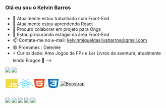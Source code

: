### Olá eu sou o Kelvin Barros

- 🔭 Atualmente estou trabalhado com Front-End
- 🌱 Atualmente estou aprendendo React 
- 👯 Procuro colaborar em projeto para Ongs 
- 🤔 Estou procurando estágio na área Front-End
- 📫 Contate-me no e-mail: kelvinmigueldasilvabarros@gmail.com
- 😄 Pronomes : Dele/ele
- ⚡ Curiosidade: Amo Jogos de FPs e Ler Livros de aventura, atualmente lendo Eragon  🐉
-->
<a href="https://github.com/Kelvin-msbarros">
  <img height="180em" src="https://github-readme-stats.vercel.app/api?username=Kelvin-msbarros&show_icons=true&theme=dark&include_all_commits=true&count_private=true"/>
  <img height="180em" src="https://github-readme-stats.vercel.app/api/top-langs/?username=Kelvin-msbarros&layout=compact&langs_count=7&theme=dark"/>
</div>

<div style="display: inline_block"><br>
  
  
  <img align="center" alt="Rafa-Js" height="30" width="40" src="https://raw.githubusercontent.com/devicons/devicon/master/icons/javascript/javascript-plain.svg">
  <img align="center" alt="Rafa-React" height="30" width="40" src="https://raw.githubusercontent.com/devicons/devicon/master/icons/react/react-original.svg">
  <img align="center" alt="Rafa-HTML" height="30" width="40" src="https://raw.githubusercontent.com/devicons/devicon/master/icons/html5/html5-original.svg">
  <img align="center" alt="Rafa-CSS" height="30" width="40" src="https://raw.githubusercontent.com/devicons/devicon/master/icons/css3/css3-original.svg">
  <img align="center" alt="Boostrap" height="30" width="40"src = "https://cdn.jsdelivr.net/gh/devicons/devicon/icons/adonisjs/adonisjs-original.svg" />
  
</div> 

## 

<div> 
    <a href="https://www.youtube.com/channel/UCxzPcJDyakisQizX6X_X6cA" target="_blank"><img src="https://img.shields.io/badge/YouTube-FF0000?style=for-the-badge&logo=youtube&logoColor=white" target="_blank"></a>
    <a href="https://instagram.com/rafaballerini" target="_blank"><img src="https://img.shields.io/badge/-Instagram-%23E4405F?style=for-the-badge&logo=instagram&logoColor=white" target="_blank"></a>
    <a href = "mailto:kelvinmigueldasilvabarros@gmail.com"><img src="https://img.shields.io/badge/-Gmail-%23333?style=for-the-badge&logo=gmail&logoColor=white" target="_blank"></a>
  <a href="https://www.linkedin.com/in/kelvin-miguel-da-silva-barros/" target="_blank"><img src="https://img.shields.io/badge/-LinkedIn-%230077B5?style=for-the-badge&logo=linkedin&logoColor=white" target="_blank"></a> 
  <a href="https://www.behance.net/kelvinbarros1" target="_blank"><img src="https://aleen42.github.io/badges/src/behance.svg" target="_blank"></a>
  </div>
